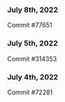 ### July 8th, 2022

Commit #77651

### July 5th, 2022

Commit #314353


### July 4th, 2022

Commit #72281
